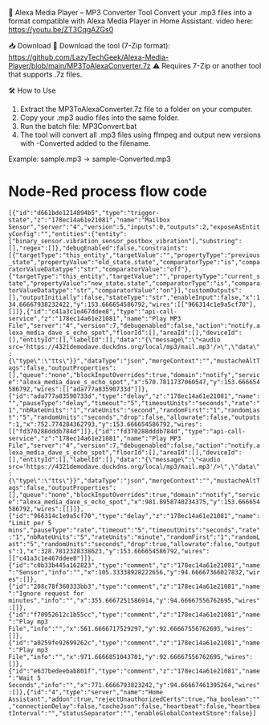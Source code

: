 🎵 Alexa Media Player – MP3 Converter Tool
Convert your .mp3 files into a format compatible with Alexa Media Player in Home Assistant.
video here: https://youtu.be/ZT3CqgAZGs0

📥 Download
🔗 Download the tool (7-Zip format):
https://github.com/LazyTechGeek/Alexa-Media-Player/blob/main/MP3ToAlexaConverter.7z
⚠️ Requires 7-Zip or another tool that supports .7z files.

🛠️ How to Use
1. Extract the MP3ToAlexaConverter.7z file to a folder on your computer.
2. Copy your .mp3 audio files into the same folder.
3. Run the batch file: MP3Convert.bat
4. The tool will convert all .mp3 files using ffmpeg and output new versions with -Converted added to the filename.

Example:
sample.mp3 → sample-Converted.mp3

# Node-Red process flow code

``
[{"id":"d661bde1214894b5","type":"trigger-state","z":"178ec14a61e21081","name":"Mailbox Sensor","server":"4","version":5,"inputs":0,"outputs":2,"exposeAsEntityConfig":"","entities":{"entity":["binary_sensor.vibration_sensor_postbox_vibration"],"substring":[],"regex":[]},"debugEnabled":false,"constraints":[{"targetType":"this_entity","targetValue":"","propertyType":"previous_state","propertyValue":"old_state.state","comparatorType":"is","comparatorValueDatatype":"str","comparatorValue":"off"},{"targetType":"this_entity","targetValue":"","propertyType":"current_state","propertyValue":"new_state.state","comparatorType":"is","comparatorValueDatatype":"str","comparatorValue":"on"}],"customOutputs":[],"outputInitially":false,"stateType":"str","enableInput":false,"x":134.66667938232422,"y":153.666654586792,"wires":[["966314c1e9a5cf70"],[]]},{"id":"c41a3c1e467ddee8","type":"api-call-service","z":"178ec14a61e21081","name":"Play MP3 File","server":"4","version":7,"debugenabled":false,"action":"notify.alexa_media_dave_s_echo_spot","floorId":[],"areaId":[],"deviceId":[],"entityId":[],"labelId":[],"data":"{\"message\":\"<audio src='https://4321demodave.duckdns.org/local/mp3/mail.mp3'/>\",\"data\":{\"type\":\"tts\"}}","dataType":"json","mergeContext":"","mustacheAltTags":false,"outputProperties":[],"queue":"none","blockInputOverrides":true,"domain":"notify","service":"alexa_media_dave_s_echo_spot","x":570.7811737060547,"y":153.666654586792,"wires":[["ada777a83590733d"]]},{"id":"ada777a83590733d","type":"delay","z":"178ec14a61e21081","name":"","pauseType":"delay","timeout":"5","timeoutUnits":"seconds","rate":"1","nbRateUnits":"1","rateUnits":"second","randomFirst":"1","randomLast":"5","randomUnits":"seconds","drop":false,"allowrate":false,"outputs":1,"x":752.774284362793,"y":153.666654586792,"wires":[["fd370288dddb784d"]]},{"id":"fd370288dddb784d","type":"api-call-service","z":"178ec14a61e21081","name":"Play MP3 File","server":"4","version":7,"debugenabled":false,"action":"notify.alexa_media_dave_s_echo_spot","floorId":[],"areaId":[],"deviceId":[],"entityId":[],"labelId":[],"data":"{\"message\":\"<audio src='https://4321demodave.duckdns.org/local/mp3/mail.mp3'/>\",\"data\":{\"type\":\"tts\"}}","dataType":"json","mergeContext":"","mustacheAltTags":false,"outputProperties":[],"queue":"none","blockInputOverrides":true,"domain":"notify","service":"alexa_media_dave_s_echo_spot","x":981.8958740234375,"y":153.666654586792,"wires":[[]]},{"id":"966314c1e9a5cf70","type":"delay","z":"178ec14a61e21081","name":"Limit per 5 mins","pauseType":"rate","timeout":"5","timeoutUnits":"seconds","rate":"1","nbRateUnits":"5","rateUnits":"minute","randomFirst":"1","randomLast":"5","randomUnits":"seconds","drop":true,"allowrate":false,"outputs":1,"x":328.7812328338623,"y":153.666654586792,"wires":[["c41a3c1e467ddee8"]]},{"id":"c0b33b445a162823","type":"comment","z":"178ec14a61e21081","name":"Sensor","info":"","x":105.33338928222656,"y":94.66667366027832,"wires":[]},{"id":"208c78f360333bb3","type":"comment","z":"178ec14a61e21081","name":"Ignore request for minutes","info":"","x":355.6667251586914,"y":94.66667556762695,"wires":[]},{"id":"f70952612c1b55cc","type":"comment","z":"178ec14a61e21081","name":"Play mp3 File","info":"","x":561.6666717529297,"y":92.66667556762695,"wires":[]},{"id":"a0259fe92699262c","type":"comment","z":"178ec14a61e21081","name":"Play mp3 File","info":"","x":971.6666851043701,"y":92.66667556762695,"wires":[]},{"id":"e637bedeebab801f","type":"comment","z":"178ec14a61e21081","name":"Wait 5 Seconds","info":"","x":771.6666793823242,"y":94.66667461395264,"wires":[]},{"id":"4","type":"server","name":"Home Assistant","addon":true,"rejectUnauthorizedCerts":true,"ha_boolean":"","connectionDelay":false,"cacheJson":false,"heartbeat":false,"heartbeatInterval":"","statusSeparator":"","enableGlobalContextStore":false}]
``
